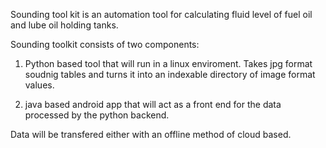 Sounding tool kit is an automation tool for calculating fluid level of fuel oil and lube oil holding tanks.

Sounding toolkit consists of two components:

1. Python based tool that will run in a linux enviroment. Takes jpg format soudnig tables and turns it into an indexable directory of image format values.

2. java based android app that will act as a front end for the data processed by the python backend.



Data will be transfered either with an offline method of cloud based.
